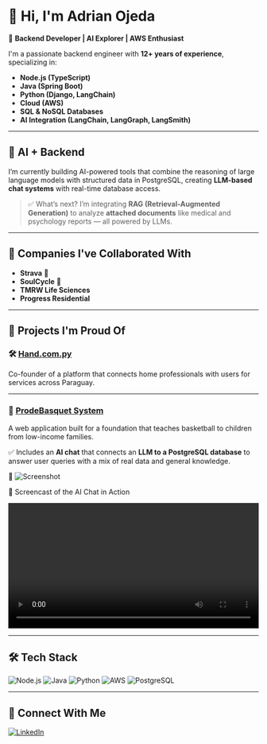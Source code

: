 # 👋 Hi, I'm Adrian Ojeda

🚀 **Backend Developer | AI Explorer | AWS Enthusiast**

I'm a passionate backend engineer with **12+ years of experience**, specializing in:

- **Node.js (TypeScript)**
- **Java (Spring Boot)**
- **Python (Django, LangChain)**  
- **Cloud (AWS)**  
- **SQL & NoSQL Databases**  
- **AI Integration (LangChain, LangGraph, LangSmith)**  

---

## 🧠 AI + Backend

I’m currently building AI-powered tools that combine the reasoning of large language models with structured data in PostgreSQL, creating **LLM-based chat systems** with real-time database access.

> ✅ What’s next? I’m integrating **RAG (Retrieval-Augmented Generation)** to analyze **attached documents** like medical and psychology reports — all powered by LLMs.

---

## 🏢 Companies I've Collaborated With

- **Strava** 🏃
- **SoulCycle** 🚴
- **TMRW Life Sciences**
- **Progress Residential**

---

## 🌟 Projects I'm Proud Of

### 🛠️ [Hand.com.py](https://hand.com.py)
Co-founder of a platform that connects home professionals with users for services across Paraguay.

---

### 🏀 [ProdeBasquet System](https://sistema.prodebasquet.com/)
A web application built for a foundation that teaches basketball to children from low-income families.

✅ Includes an **AI chat** that connects an **LLM to a PostgreSQL database** to answer user queries with a mix of real data and general knowledge.

📸 ![Screenshot](https://github.com/user-attachments/assets/8ec2d39a-e333-4efd-b71e-97abe9b25920)

🎥 Screencast of the AI Chat in Action

<video width="100%" controls>
  <source src="demo_final.mp4" type="video/mp4">
  Your browser does not support the video tag.
</video>

---

## 🛠️ Tech Stack

![Node.js](https://img.shields.io/badge/Node.js-339933?style=for-the-badge&logo=nodedotjs&logoColor=white)
![Java](https://img.shields.io/badge/Java-ED8B00?style=for-the-badge&logo=java&logoColor=white)
![Python](https://img.shields.io/badge/Python-3776AB?style=for-the-badge&logo=python&logoColor=white)
![AWS](https://img.shields.io/badge/AWS-232F3E?style=for-the-badge&logo=amazonaws&logoColor=white)
![PostgreSQL](https://img.shields.io/badge/PostgreSQL-336791?style=for-the-badge&logo=postgresql&logoColor=white)

---


## 🤝 Connect With Me

[![LinkedIn](https://img.shields.io/badge/LinkedIn-blue?style=for-the-badge&logo=linkedin&logoColor=white)](https://www.linkedin.com/in/adrianojeda/)

